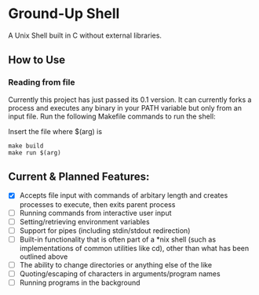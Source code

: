 # Ground-Up Shell
A Unix Shell built in C without external libraries.

## How to Use 

### Reading from file

Currently this project has just passed its 0.1 version.  It can currently forks a process and executes any binary in your PATH variable but only from an input file.  Run the following Makefile commands to run the shell:


Insert the file where $(arg) is 
```
make build
make run $(arg)
```

## Current & Planned Features:

- [X] Accepts file input with commands of arbitary length and creates processes to execute, then exits parent process
- [ ] Running commands from interactive user input
- [ ] Setting/retrieving environment variables
- [ ] Support for pipes (including stdin/stdout redirection)
- [ ] Built-in functionality that is often part of a *nix shell (such as implementations of common utilities like cd), other than what has been outlined above
- [ ] The ability to change directories or anything else of the like
- [ ] Quoting/escaping of characters in arguments/program names
- [ ] Running programs in the background
